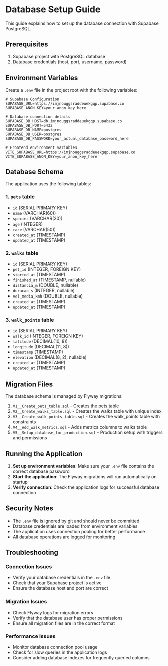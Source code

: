 # Database Setup Guide

This guide explains how to set up the database connection with Supabase PostgreSQL.

## Prerequisites

1. Supabase project with PostgreSQL database
2. Database credentials (host, port, username, password)

## Environment Variables

Create a `.env` file in the project root with the following variables:

```env
# Supabase Configuration
SUPABASE_URL=https://imjnouggsraddeuekgqp.supabase.co
SUPABASE_ANON_KEY=your_anon_key_here

# Database connection details
SUPABASE_DB_HOST=db.imjnouggsraddeuekgqp.supabase.co
SUPABASE_DB_PORT=5432
SUPABASE_DB_NAME=postgres
SUPABASE_DB_USER=postgres
SUPABASE_DB_PASSWORD=your_actual_database_password_here

# Frontend environment variables
VITE_SUPABASE_URL=https://imjnouggsraddeuekgqp.supabase.co
VITE_SUPABASE_ANON_KEY=your_anon_key_here
```

## Database Schema

The application uses the following tables:

### 1. `pets` table
- `id` (SERIAL PRIMARY KEY)
- `name` (VARCHAR(60))
- `species` (VARCHAR(20))
- `age` (INTEGER)
- `race` (VARCHAR(50))
- `created_at` (TIMESTAMP)
- `updated_at` (TIMESTAMP)

### 2. `walks` table
- `id` (SERIAL PRIMARY KEY)
- `pet_id` (INTEGER, FOREIGN KEY)
- `started_at` (TIMESTAMP)
- `finished_at` (TIMESTAMP, nullable)
- `distancia_m` (DOUBLE, nullable)
- `duracao_s` (INTEGER, nullable)
- `vel_media_kmh` (DOUBLE, nullable)
- `created_at` (TIMESTAMP)
- `updated_at` (TIMESTAMP)

### 3. `walk_points` table
- `id` (SERIAL PRIMARY KEY)
- `walk_id` (INTEGER, FOREIGN KEY)
- `latitude` (DECIMAL(10, 8))
- `longitude` (DECIMAL(11, 8))
- `timestamp` (TIMESTAMP)
- `elevation` (DECIMAL(8, 2), nullable)
- `created_at` (TIMESTAMP)
- `updated_at` (TIMESTAMP)

## Migration Files

The database schema is managed by Flyway migrations:

1. `V1__Create_pets_table.sql` - Creates the pets table
2. `V2__Create_walks_table.sql` - Creates the walks table with unique index
3. `V3__Create_walk_points_table.sql` - Creates the walk_points table with constraints
4. `V4__Add_walk_metrics.sql` - Adds metrics columns to walks table
5. `V5__Setup_database_for_production.sql` - Production setup with triggers and permissions

## Running the Application

1. **Set up environment variables**: Make sure your `.env` file contains the correct database password
2. **Start the application**: The Flyway migrations will run automatically on startup
3. **Verify connection**: Check the application logs for successful database connection

## Security Notes

- The `.env` file is ignored by git and should never be committed
- Database credentials are loaded from environment variables
- The application uses connection pooling for better performance
- All database operations are logged for monitoring

## Troubleshooting

### Connection Issues
- Verify your database credentials in the `.env` file
- Check that your Supabase project is active
- Ensure the database host and port are correct

### Migration Issues
- Check Flyway logs for migration errors
- Verify that the database user has proper permissions
- Ensure all migration files are in the correct format

### Performance Issues
- Monitor database connection pool usage
- Check for slow queries in the application logs
- Consider adding database indexes for frequently queried columns
